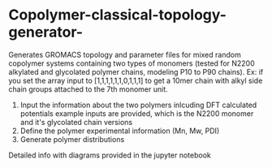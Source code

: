 # Copolymer-classical-topology-generator-
Generates GROMACS topology and parameter files for mixed random copolymer systems containing two types of monomers (tested for N2200 alkylated and glycolated polymer chains, modeling P10 to P90 chains). Ex: if you set the array input to  [1,1,1,1,1,1,0,1,1,1] to get a 10mer chain with alkyl side chain groups attached to the 7th monomer unit. 

1. Input the information about the two polymers inlcuding DFT calculated potentials
   example inputs are provided, which is the N2200 monomer and it's glycolated chain versions
3. Define the polymer experimental information (Mn, Mw, PDI)
4. Generate polymer distributions

Detailed info with diagrams provided in the jupyter notebook 

